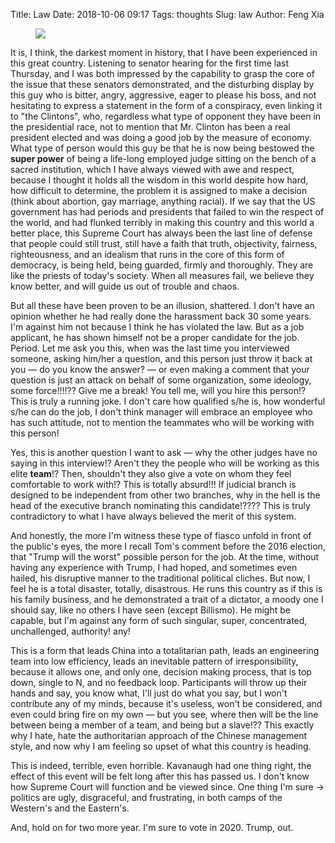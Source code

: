 Title: Law
Date: 2018-10-06 09:17
Tags: thoughts
Slug: law
Author: Feng Xia

<figure class="col l6 m6 s12">
  <img src="{{SITEURL}}/images/russian%20poster.jpg"/>
</figure>


It is, I think, the darkest moment in history, that I have been
experienced in this great country. Listening to senator hearing for
the first time last Thursday, and I was both impressed by the
capability to grasp the core of the issue that these senators
demonstrated, and the disturbing display by this guy who is bitter,
angry, aggressive, eager to please his boss, and not hesitating to
express a statement in the form of a conspiracy, even linking it to
"the Clintons", who, regardless what type of opponent they have been
in the presidential race, not to mention that Mr. Clinton has been a
real president elected and was doing a good job by the measure of
economy. What type of person would this guy be that he is now being
bestowed the **super power** of being a life-long employed judge
sitting on the bench of a sacred institution, which I have always
viewed with awe and respect, because I thought it holds all the wisdom
in this world despite how hard, how difficult to determine, the
problem it is assigned to make a decision (think about abortion, gay
marriage, anything racial). If we say that the US government has had
periods and presidents that failed to win the respect of the world,
and had flunked terribly in making this country and this world a
better place, this Supreme Court has always been the last line of
defense that people could still trust, still have a faith that truth,
objectivity, fairness, righteousness, and an idealism that runs in the
core of this form of democracy, is being held, being guarded, firmly
and thoroughly. They are like the priests of today's society. When all
measures fail, we believe they know better, and will guide us out of
trouble and chaos.

But all these have been proven to be an illusion, shattered. I don't
have an opinion whether he had really done the harassment back 30 some
years. I'm against him not because I think he has violated the
law. But as a job applicant, he has shown himself not be a proper
candidate for the job. Period. Let me ask you this, when was the last
time you interviewed someone, asking him/her a question, and this
person just throw it back at you &mdash; do you know the answer?
&mdash; or even making a comment that your question is just an attack
on behalf of some organization, some ideology, some force!!!!?? Give
me a break! You tell me, will you hire this person!? This is truly a
running joke. I don't care how qualified s/he is, how wonderful s/he
can do the job, I don't think manager will embrace an employee who has
such attitude, not to mention the teammates who will be working with
this person!

Yes, this is another question I want to ask &mdash; why the other
judges have no saying in this interview!? Aren't they the people who
will be working as this elite **team**!? Then, shouldn't they also
give a vote on whom they feel comfortable to work with!? This is
totally absurd!!! If judicial branch is designed to be independent
from other two branches, why in the hell is the head of the executive
branch nominating this candidate!???? This is truly contradictory to
what I have always believed the merit of this system. 

And honestly, the more I'm witness these type of fiasco unfold in
front of the public's eyes, the more I recall Tom's comment before the
2016 election, that "Trump will the worst" possible person for the
job. At the time, without having any experience with Trump, I had
hoped, and sometimes even hailed, his disruptive manner to the
traditional political cliches. But now, I feel he is a total disaster,
totally, disastrous. He runs this country as if this is his family
business, and he demonstrated a trait of a dictator, a moody one I
should say, like no others I have seen (except Billismo). He might be
capable, but I'm against any form of such singular, super,
concentrated, unchallenged, authority! any!

This is a form that leads China into a totalitarian path, leads an
engineering team into low efficiency, leads an inevitable pattern of
irresponsibility, because it allows one, and only one, decision making
process, that is top down, single to N, and no feedback
loop. Participants will throw up their hands and say, you know what,
I'll just do what you say, but I won't contribute any of my minds,
because it's useless, won't be considered, and even could bring fire
on my own &mdash; but you see, where then will be the line between
being a member of a team, and being but a slave!?? This exactly why I
hate, hate the authoritarian approach of the Chinese management style,
and now why I am feeling so upset of what this country is heading.

This is indeed, terrible, even horrible. Kavanaugh had one thing
right, the effect of this event will be felt long after this has passed
us. I don't know how Supreme Court will function and be viewed
since. One thing I'm sure &rarr; politics are ugly, disgraceful, and
frustrating, in both camps of the Western's and the Eastern's. 

And, hold on for two more year. I'm sure to vote in 2020. Trump, out.
